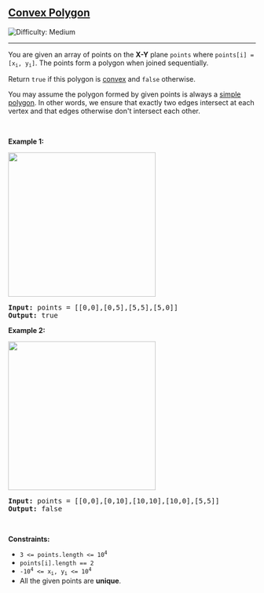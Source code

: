 <h2><a href="https://leetcode.com/problems/convex-polygon">Convex Polygon</a></h2> <img src='https://img.shields.io/badge/Difficulty-Medium-orange' alt='Difficulty: Medium' /><hr><p>You are given an array of points on the <strong>X-Y</strong> plane <code>points</code> where <code>points[i] = [x<sub>i</sub>, y<sub>i</sub>]</code>. The points form a polygon when joined sequentially.</p>

<p>Return <code>true</code> if this polygon is <a href="http://en.wikipedia.org/wiki/Convex_polygon" target="_blank">convex</a> and <code>false</code> otherwise.</p>

<p>You may assume the polygon formed by given points is always a <a href="http://en.wikipedia.org/wiki/Simple_polygon" target="_blank">simple polygon</a>. In other words, we ensure that exactly two edges intersect at each vertex and that edges otherwise don&#39;t intersect each other.</p>

<p>&nbsp;</p>
<p><strong class="example">Example 1:</strong></p>
<img alt="" src="https://assets.leetcode.com/uploads/2021/04/09/covpoly1-plane.jpg" style="width: 300px; height: 294px;" />
<pre>
<strong>Input:</strong> points = [[0,0],[0,5],[5,5],[5,0]]
<strong>Output:</strong> true
</pre>

<p><strong class="example">Example 2:</strong></p>
<img alt="" src="https://assets.leetcode.com/uploads/2021/04/09/covpoly2-plane.jpg" style="width: 300px; height: 303px;" />
<pre>
<strong>Input:</strong> points = [[0,0],[0,10],[10,10],[10,0],[5,5]]
<strong>Output:</strong> false
</pre>

<p>&nbsp;</p>
<p><strong>Constraints:</strong></p>

<ul>
	<li><code>3 &lt;= points.length &lt;= 10<sup>4</sup></code></li>
	<li><code>points[i].length == 2</code></li>
	<li><code>-10<sup>4</sup> &lt;= x<sub>i</sub>, y<sub>i</sub> &lt;= 10<sup>4</sup></code></li>
	<li>All the given points are <strong>unique</strong>.</li>
</ul>
